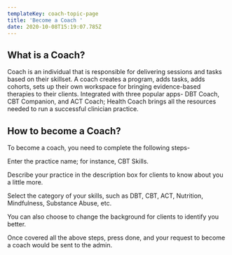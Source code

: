 ```yaml
---
templateKey: coach-topic-page
title: 'Become a Coach '
date: 2020-10-08T15:19:07.785Z
---
```

## What is a Coach?

Coach is an individual that is responsible for delivering sessions and tasks based on their skillset. A coach creates a program, adds tasks, adds cohorts, sets up their own workspace for bringing evidence-based therapies to their clients. Integrated with three popular apps- DBT Coach, CBT Companion, and ACT Coach; Health Coach brings all the resources needed to run a successful clinician practice. 

## How to become a Coach?

To become a coach, you need to complete the following steps-

Enter the practice name; for instance, CBT Skills.

Describe your practice in the description box for clients to know about you a little more. 

Select the category of your skills, such as DBT, CBT, ACT, Nutrition, Mindfulness, Substance Abuse, etc.

You can also choose to change the background for clients to identify you better. 

Once covered all the above steps, press done, and your request to become a coach would be sent to the admin.
